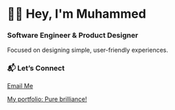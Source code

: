 <h1>👋🏿 Hey, I'm Muhammed</h1>  
<h3>Software Engineer & Product Designer</h3>  

<p>Focused on designing simple, user-friendly experiences.</p>  

### 📬 Let’s Connect
<a href="mailto:muhammedsenusi4@gmail.com">Email Me</a>  

<a href="https://muhammed-senusi.framer.website/">My portfolio: Pure brilliance!</a> 
